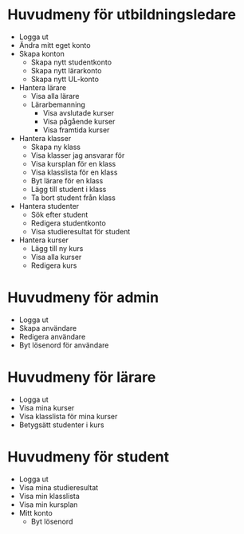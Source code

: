 # Huvudmeny för utbildningsledare
 - Logga ut
 - Ändra mitt eget konto
 - Skapa konton
    - Skapa nytt studentkonto
    - Skapa nytt lärarkonto
    - Skapa nytt UL-konto
 - Hantera lärare
    - Visa alla lärare
    - Lärarbemanning
      - Visa avslutade kurser
      - Visa pågående kurser
      - Visa framtida kurser
 - Hantera klasser
    - Skapa ny klass
    - Visa klasser jag ansvarar för
    - Visa kursplan för en klass
    - Visa klasslista för en klass
    - Byt lärare för en klass
    - Lägg till student i klass
    - Ta bort student från klass
 - Hantera studenter
    - Sök efter student
    - Redigera studentkonto
    - Visa studieresultat för student
 - Hantera kurser
    - Lägg till ny kurs
    - Visa alla kurser
    - Redigera kurs

# Huvudmeny för admin
 - Logga ut
 - Skapa användare
 - Redigera användare
 - Byt lösenord för användare

# Huvudmeny för lärare
 - Logga ut
 - Visa mina kurser
 - Visa klasslista för mina kurser
 - Betygsätt studenter i kurs

# Huvudmeny för student
 - Logga ut
 - Visa mina studieresultat
 - Visa min klasslista
 - Visa min kursplan
 - Mitt konto
    - Byt lösenord
